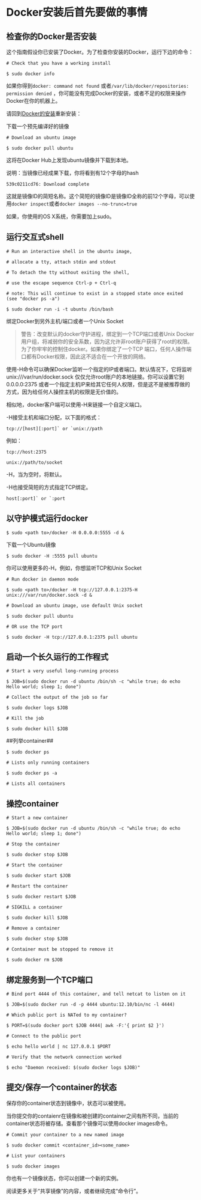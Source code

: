 # Docker安装后首先要做的事情 #

## 检查你的Docker是否安装 ##

这个指南假设你已安装了Docker。为了检查你安装的Docker，运行下边的命令：

    # Check that you have a working install
    
    $ sudo docker info

如果你得到`docker: command not found` 或者`/var/lib/docker/repositories: permission denied` ，你可能没有完成Docker的安装，或者不足的权限来操作Docker在你的机器上。

请回到[Docker的安装](../Installation/README.md)重新安装：

下载一个预先编译好的镜像

    # Download an ubuntu image
    
    $ sudo docker pull ubuntu

这将在Docker Hub上发现ubuntu镜像并下载到本地。

说明：当镜像已经成果下载，你将看到有12个字母的hash

    539c0211cd76: Download complete

这就是镜像ID的简短名称。这个简短的镜像ID是镜像ID全称的前12个字母，可以使用`docker inspect`或者`docker images --no-trunc=true`

如果，你使用的OS X系统，你需要加上sudo。

## 运行交互式shell ##

	# Run an interactive shell in the ubuntu image,
	
	# allocate a tty, attach stdin and stdout
	
	# To detach the tty without exiting the shell,
	
	# use the escape sequence Ctrl-p + Ctrl-q
	
	# note: This will continue to exist in a stopped state once exited (see "docker ps -a")
	
	$ sudo docker run -i -t ubuntu /bin/bash

绑定Docker到另外主机/端口或者一个Unix Socket

> 警告：改变默认的docker守护进程，绑定到一个TCP端口或者Unix Docker用户组，将减弱你的安全系数，因为这允许非root账户获得了root的权限。为了你牢牢的控制住docker。如果你绑定了一个TCP 端口，任何人操作端口都有Docker权限，因此这不适合在一个开放的网络。

使用-H命令可以确保Docker监听一个指定的IP或者端口。默认情况下，它将监听unix:///var/run/docker.sock 仅仅允许root账户的本地链接。你可以设置它到0.0.0.0:2375 或者一个指定主机IP来给其它任何人权限，但是这不是被推荐做的方式，因为给任何人操控主机的权限是无价值的。

相似地，docker客户端可以使用-H来链接一个自定义端口。

-H接受主机和端口分配，以下面的格式：

	tcp://[host][:port]` or `unix://path

例如：

    tcp://host:2375 
    
    unix://path/to/socket 

-H，当为空时，将默认。

-H也接受简短的方式指定TCP绑定。

    host[:port]` or `:port

## 以守护模式运行docker ##

    $ sudo <path to>/docker -H 0.0.0.0:5555 -d &

 

下载一个Ubuntu镜像

    $ sudo docker -H :5555 pull ubuntu

你可以使用更多的-H，例如，你想监听TCP和Unix Socket

    # Run docker in daemon mode
    
    $ sudo <path to>/docker -H tcp://127.0.0.1:2375-H unix:///var/run/docker.sock -d &
    
    # Download an ubuntu image, use default Unix socket
    
    $ sudo docker pull ubuntu
    
    # OR use the TCP port
    
    $ sudo docker -H tcp://127.0.0.1:2375 pull ubuntu

## 启动一个长久运行的工作程式 ##

    # Start a very useful long-running process
    
    $ JOB=$(sudo docker run -d ubuntu /bin/sh -c "while true; do echo Hello world; sleep 1; done")
    
    # Collect the output of the job so far
    
    $ sudo docker logs $JOB
    
    # Kill the job
    
    $ sudo docker kill $JOB
    
##列举container##

    $ sudo docker ps
    
    # Lists only running containers
    
    $ sudo docker ps -a 
    
    # Lists all containers

## 操控container ##

    # Start a new container
    
    $ JOB=$(sudo docker run -d ubuntu /bin/sh -c "while true; do echo Hello world; sleep 1; done")
    
    # Stop the container
    
    $ sudo docker stop $JOB
    
    # Start the container
    
    $ sudo docker start $JOB
    
    # Restart the container
    
    $ sudo docker restart $JOB
    
    # SIGKILL a container
    
    $ sudo docker kill $JOB
    
    # Remove a container
    
    $ sudo docker stop $JOB 
    
    # Container must be stopped to remove it
    
    $ sudo docker rm $JOB

## 绑定服务到一个TCP端口 ##

    # Bind port 4444 of this container, and tell netcat to listen on it
    
    $ JOB=$(sudo docker run -d -p 4444 ubuntu:12.10/bin/nc -l 4444)
    
    # Which public port is NATed to my container?
    
    $ PORT=$(sudo docker port $JOB 4444| awk -F:'{ print $2 }')
    
    # Connect to the public port
    
    $ echo hello world | nc 127.0.0.1 $PORT
    
    # Verify that the network connection worked
    
    $ echo "Daemon received: $(sudo docker logs $JOB)"

## 提交/保存一个container的状态 ##

保存你的container状态到镜像中，状态可以被使用。

当你提交你的contaienr在镜像和被创建的container之间有所不同，当前的container状态将被存储。查看那个镜像可以使用docker images命令。

    # Commit your container to a new named image
    
    $ sudo docker commit <container_id><some_name>
    
    # List your containers
    
    $ sudo docker images

你也有一个镜像状态，你可以创建一个新的实例。

阅读更多关于“共享镜像”的内容，或者继续完成“命令行”。